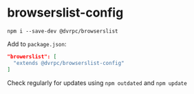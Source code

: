 # browserslist-config

```shell
npm i --save-dev @dvrpc/browserslist
```

Add to `package.json`:

```json
"browerslist": [
  "extends @dvrpc/browserslist-config"
]
```

Check regularly for updates using `npm outdated` and `npm update`
